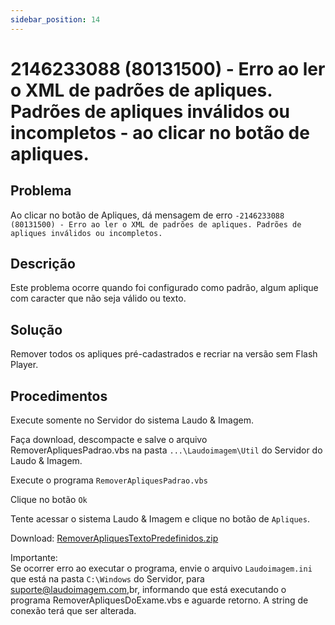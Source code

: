 ```yaml
---
sidebar_position: 14
---
```


# 2146233088 (80131500) - Erro ao ler o XML de padrões de apliques. Padrões de apliques inválidos ou incompletos - ao clicar no botão de apliques.

## Problema

Ao clicar no botão de Apliques, dá mensagem de erro
`-2146233088 (80131500) - Erro ao ler o XML de padrões de
apliques. Padrões de apliques inválidos ou incompletos.`

## Descrição

Este problema ocorre quando foi configurado como padrão, algum
aplique com caracter que não seja válido ou texto.

## Solução

Remover todos os apliques pré-cadastrados e recriar na versão
sem Flash Player.

## Procedimentos

Execute somente no Servidor do sistema Laudo & Imagem.

Faça download, descompacte e salve o arquivo
RemoverApliquesPadrao.vbs na pasta `...\Laudoimagem\Util` do
Servidor do Laudo & Imagem.

Execute o programa `RemoverApliquesPadrao.vbs`

Clique no botão `Ok`

Tente acessar o sistema Laudo & Imagem e clique no botão de
`Apliques`.

Download:
[RemoverApliquesTextoPredefinidos.zip](http://suporte.laudoimagem.com.br/download/RemoverApliquesTextoPredefinidos.zip)

Importante:\
Se ocorrer erro ao executar o programa, envie o arquivo
`Laudoimagem.ini` que está na pasta `C:\Windows` do Servidor, para
suporte@laudoimagem.com,br, informando que está executando o
programa RemoverApliquesDoExame.vbs e aguarde retorno. A string
de conexão terá que ser alterada.
